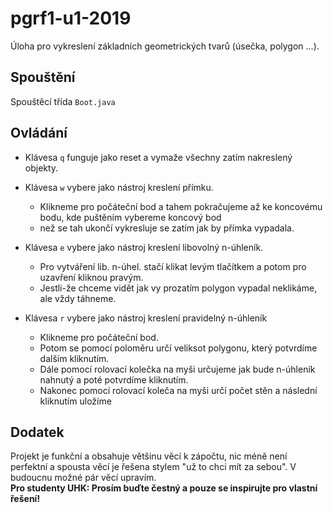 # pgrf1-u1-2019

Úloha pro vykreslení základních geometrických tvarů (úsečka, polygon ...).

## Spouštění

Spouštěcí třída `Boot.java`

## Ovládání

* Klávesa `q` funguje jako reset a vymaže všechny zatím nakreslený objekty.
* Klávesa `w` vybere jako nástroj kreslení přímku.
  * Klikneme pro počáteční bod a tahem pokračujeme až ke koncovému bodu, kde puštěním vybereme koncový bod 
  * než se tah ukončí vykresluje se zatím jak by přímka vypadala.

* Klávesa `e` vybere jako nástroj kreslení libovolný n-úhleník.
  * Pro vytváření lib. n-úhel. stačí klikat levým tlačítkem a potom pro uzavření kliknou pravým.
  * Jestli-že chceme vidět jak vy prozatím polygon vypadal neklikáme, ale vždy táhneme.
* Klávesa `r` vybere jako nástroj kreslení pravidelný n-úhleník
  * Klikneme pro počáteční bod. 
  * Potom se pomocí poloměru určí veliksot polygonu, který potvrdíme dalším kliknutím.
  * Dále pomocí rolovací kolečka na myši určujeme jak bude n-úhleník nahnutý a poté potvrdíme kliknutím.
  * Nakonec pomocí rolovací koleča na myši určí počet stěn a následní kliknutím uložíme


## Dodatek
Projekt je funkční a obsahuje většinu věcí k zápočtu, nic méně není perfektní a spousta věcí je řešena stylem "už to chci mít za sebou". V budoucnu možné pár věcí upravím.  
**Pro studenty UHK: Prosím buďte čestný a pouze se inspirujte pro vlastní řešení!**
